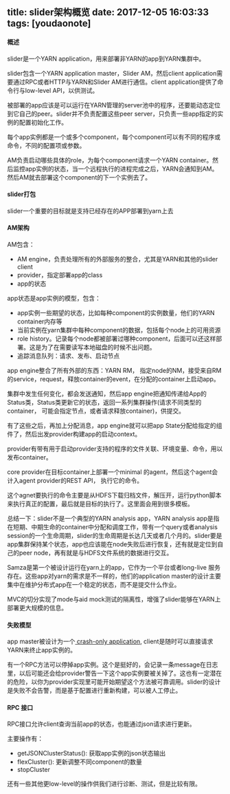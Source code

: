 
title: slider架构概览
date: 2017-12-05 16:03:33
tags: [youdaonote]
---

#### 概述
slider是一个YARN application，用来部署非YARN的app到YARN集群中。

slider包含一个YARN application master，Slider AM，然后client application需要通过RPC或者HTTP与YARN和Slider AM进行通信。client application提供了命令行与low-level API，以供测试。

被部署的app应该是可以运行在YARN管理的server池中的程序，还要能动态定位到它自己的peer。slider并不负责配置这些peer server，只负责一些app指定的实例的配置初始化工作。

每个app实例都是一个或多个component，每个component可以有不同的程序或命令，不同的配置项或参数。


AM负责启动哪些具体的role，为每个component请求一个YARN container。然后监控app实例的状态，当一个远程执行的进程完成之后，YARN会通知到AM。然后AM就去部署这个component的下一个实例去了。

#### slider打包
slider一个重要的目标就是支持已经存在的APP部署到yarn上去

#### AM架构

AM包含：
 - AM engine，负责处理所有的外部服务的整合，尤其是YARN和其他的slider client
 - provider，指定部署app的class
 - app的状态
 
app状态是app实例的模型，包含：
 - app实例一些期望的状态，比如每种component的实例数量，他们的YARN container内存等
 - 当前实例在yarn集群中每种component的数据，包括每个node上的可用资源
 - role history。记录每个node都被部署过哪种component，后面可以还这样部署。这是为了在需要读写本地磁盘的时候不出问题。
 - 追踪消息队列：请求、发布、启动节点
 
app engine整合了所有外部的东西：YARN RM， 指定node的NM，接受来自RM的service，request，释放container的event，在分配的container上启动app。

集群中发生任何变化，都会发送通知，然后app engine把通知传递给App的Status类，Status类更新它的状态，返回一系列集群操作(请求不同类型的container， 可能会指定节点，或者请求释放container)，供提交。

有了这些之后，再加上分配消息，app engine就可以把app State分配给指定的组件了，然后出发provider构建app的启动context。

provider有带有用于启动provider支持的程序的文件关联、环境变量、命令，用以发布container。

core provider在目标container上部署一个minimal 的agent，然后这个agent会计入agent provider的REST API， 执行它的命令。

这个agnet要执行的命令主要是从HDFS下载归档文件，解压开，运行python脚本来执行真正的配置，最后就是目标的执行了。这里面会用到很多模板。

总结一下：slider不是一个典型的YARN analysis app，YARN analysis app是指在短期、中期生命的container中分配和调度工作，带有一个query或者analysis session的一个生命周期，slider的生命周期是长达几天或者几个月的。slider要是app集群保持某个状态，app也应该能在node失败后进行恢复，还有就是定位到自己的peer node，再有就是与HDFS文件系统的数据进行交互。

Samza是第一个被设计运行在yarn上的app，它作为一个平台或者long-live 服务存在。这些app对yarn的需求是不一样的，他们的application master的设计主要集中在维护分布式app在一个稳定的状态，而不是提交什么作业。

MVC的切分实现了mode与aid mock测试的隔离性，增强了slider能够在YARN上部署更大规模的信息。


#### 失败模型
app master被设计为一个[ crash-only application](https://www.usenix.org/legacy/events/hotos03/tech/full_papers/candea/candea.pdf), client是随时可以直接请求YARN来终止app实例的。

有一个RPC方法可以停掉app实例。这个是挺好的，会记录一条message在日志里，以后可能还会给provider警告一下这个app实例要被关掉了。这也有一定潜在的危险，以你为provider实现里可能开始期望这个方法被可靠调用。slider的设计是失败不会告警，而是基于配置进行重新构建，可以被人工停止。

#### RPC 接口

RPC接口允许client查询当前app的状态，也能通过json请求进行更新。

主要操作有：
- getJSONClusterStatus(): 获取app实例的json状态输出
- flexCluster(): 更新调整不同component的数量
- stopCluster 

还有一些其他更low-level的操作供我们进行诊断、测试，但是比较有限。




